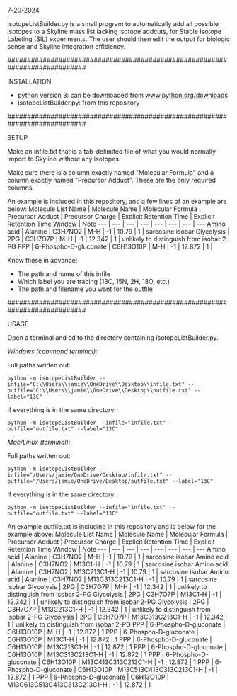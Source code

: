 7-20-2024

isotopeListBuilder.py is a small program to automatically add all possible isotopes to a Skyline mass list lacking isotope addcuts, for Stable Isotope Labeling (SIL) experiments. The user should then edit the output for biologic sense and Skyline integration efficiency.

############################################################################

INSTALLATION

- python version 3: can be downloaded from www.python.org/downloads
- isotopeListBuilder.py: from this repository

############################################################################

SETUP

Make an infile.txt that is a tab-delimited file of what you would normally import to Skyline without any isotopes.

Make sure there is a column exactly named "Molecular Formula" and a column exactly named "Precursor Adduct". These are the only required columns.

An example is included in this repository, and a few lines of an example are below:
Molecule List Name | Molecule Name | Molecular Formula | Precursor Adduct | Precursor Charge | Explicit Retention Time | Explicit Retention Time Window | Note
--- | --- | --- | --- | --- | --- | --- | ---
Amino acid | Alanine | C3H7NO2 | M-H | -1 | 10.79 | 1 | sarcosine isobar
Glycolysis | 2PG | C3H7O7P | M-H | -1 | 12.342 | 1 | unlikely to distinguish from isobar 2-PG
PPP | 6-Phospho-D-gluconate | C6H13O10P | M-H | -1 | 12.872 | 1 |

Know these in advance:

- The path and name of this infile
- Which label you are tracing (13C, 15N, 2H, 18O, etc.)
- The path and filename you want for the outfile

############################################################################

USAGE

Open a terminal and cd to the directory containing isotopeListBuilder.py.

*Windows (command terminal):*

Full paths written out:

```
python -m isotopeListBuilder --infile="C:\\Users\\jamie\\OneDrive\\Desktop\\infile.txt" --outfile="C:\\Users\\jamie\\OneDrive\\Desktop\\outfile.txt" --label="13C"
```

If everything is in the same directory:

```
python -m isotopeListBuilder --infile="infile.txt" --outfile="outfile.txt" --label="13C"
```

*Mac/Linux (terminal):*

Full paths written out:

```
python -m isotopeListBuilder --infile="/Users/jamie/OneDrive/Desktop/infile.txt" --outfile="/Users/jamie/OneDrive/Desktop/outfile.txt" --label="13C"
```

If everything is in the same directory:

```
python -m isotopeListBuilder --infile="infile.txt" --outfile="outfile.txt" --label="13C"
```

An example outfile.txt is including in this repository and is below for the example above:
Molecule List Name | Molecule Name | Molecular Formula | Precursor Adduct | Precursor Charge | Explicit Retention Time | Explicit Retention Time Window | Note
--- | --- | --- | --- | --- | --- | --- | ---
Amino acid | Alanine | C3H7NO2 | M-H | -1 | 10.79 | 1 | sarcosine isobar
Amino acid | Alanine | C3H7NO2 | M13C1-H | -1 | 10.79 | 1 | sarcosine isobar
Amino acid | Alanine | C3H7NO2 | M13C213C1-H | -1 | 10.79 | 1 | sarcosine isobar
Amino acid | Alanine | C3H7NO2 | M13C313C213C1-H | -1 | 10.79 | 1 | sarcosine isobar
Glycolysis | 2PG | C3H7O7P | M-H | -1 | 12.342 | 1 | unlikely to distinguish from isobar 2-PG
Glycolysis | 2PG | C3H7O7P | M13C1-H | -1 | 12.342 | 1 | unlikely to distinguish from isobar 2-PG
Glycolysis | 2PG | C3H7O7P | M13C213C1-H | -1 | 12.342 | 1 | unlikely to distinguish from isobar 2-PG
Glycolysis | 2PG | C3H7O7P | M13C313C213C1-H | -1 | 12.342 | 1 | unlikely to distinguish from isobar 2-PG
PPP | 6-Phospho-D-gluconate | C6H13O10P | M-H | -1 | 12.872 | 1
PPP | 6-Phospho-D-gluconate | C6H13O10P | M13C1-H | -1 | 12.872 | 1
PPP | 6-Phospho-D-gluconate | C6H13O10P | M13C213C1-H | -1 | 12.872 | 1
PPP | 6-Phospho-D-gluconate | C6H13O10P | M13C313C213C1-H | -1 | 12.872 | 1
PPP | 6-Phospho-D-gluconate | C6H13O10P | M13C413C313C213C1-H | -1 | 12.872 | 1
PPP | 6-Phospho-D-gluconate | C6H13O10P | M13C513C413C313C213C1-H | -1 | 12.872 | 1
PPP | 6-Phospho-D-gluconate | C6H13O10P | M13C613C513C413C313C213C1-H | -1 | 12.872 | 1


